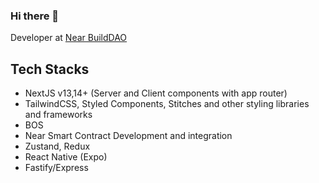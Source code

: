 ### Hi there 👋

Developer at [Near BuildDAO](https://github.com/NEARBuilders/gateway)

## Tech Stacks
- NextJS v13,14+ (Server and Client components with app router)
- TailwindCSS, Styled Components, Stitches and other styling libraries and frameworks
- BOS
-  Near Smart Contract Development and integration
- Zustand, Redux
- React Native (Expo)
- Fastify/Express

